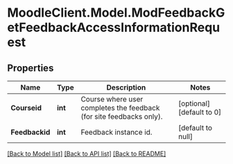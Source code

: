 # MoodleClient.Model.ModFeedbackGetFeedbackAccessInformationRequest

## Properties

Name | Type | Description | Notes
------------ | ------------- | ------------- | -------------
**Courseid** | **int** | Course where user completes the feedback (for site feedbacks only). | [optional] [default to 0]
**Feedbackid** | **int** | Feedback instance id. | [default to null]

[[Back to Model list]](../README.md#documentation-for-models) [[Back to API list]](../README.md#documentation-for-api-endpoints) [[Back to README]](../README.md)

